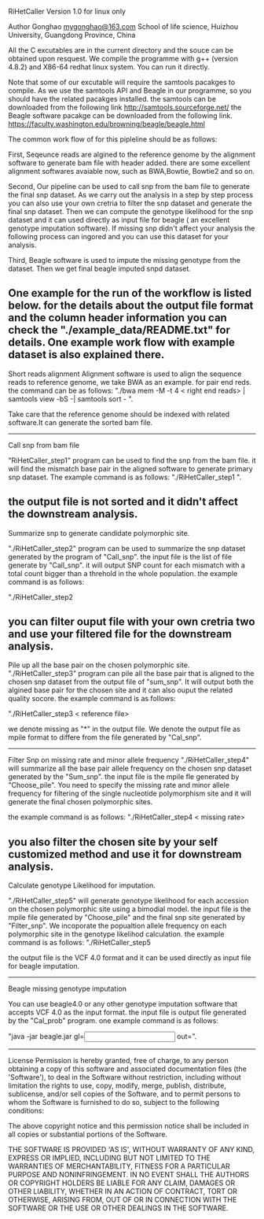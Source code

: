 RiHetCaller Version 1.0 for linux only

Author Gonghao <mygonghao@163.com>
School of life science, Huizhou University, Guangdong Province, China


All the C excutables are in the current directory and the souce can be obtained upon resquest.
We compile the programme with g++ (version 4.8.2) and X86-64 redhat linux system. You can
run it directly. 

Note that some of our excutable will require the samtools pacakges to compile. As we use the 
samtools API and Beagle in our programme, so you should have the related pacakges installed.
the samtools can be downloaded from the following link
http://samtools.sourceforge.net/
the Beagle software pacakge can be downloaded from the following link.
https://faculty.washington.edu/browning/beagle/beagle.html

The common work flow of for this pipleline should be as follows:

First, Seqeunce reads are algined to the reference genome by the alignment software to generate bam
file with header added. there are some excellent alignment softwares avaiable now, such as BWA,Bowtie,
Bowtie2 and so on.

Second, Our pipeline can be used to call snp from the bam file to generate the final snp dataset.
As we carry out the analysis in a step by step process you can also use your own cretria to filter
the snp dataset and generate the final snp dataset. Then we can compute the genotype likelihood
for the snp dataset and it can used directly as input file for beagle ( an excellent genotype 
imputation software). If missing snp didn't affect your analysis the following process can ingored
and you can use this dataset for your analysis. 

Third, Beagle software is used to impute the missing genotype from the dataset. Then we get final
beagle imputed snpd dataset.

One example for the run of the workflow is listed below. for the details about the output file format and
the column header information you can check the "./example_data/README.txt" for details. One example work
flow with example dataset is also explained there.
--------------------------------------------------------------------------------------------------------------
Short reads alignment 
Alignment software is used to align the sequence reads to reference genome, we take BWA as an example.
for pair end reds. the command can be as follows:
"./bwa mem -M -t 4 <reference file> <left end reads> < right end reads> | samtools view -bS -| 
samtools sort - <outfile name>". 

Take care that the reference genome should be indexed with related software.It can generate the sorted bam file.

--------------------------------------------------------------------------------------------------------------
Call snp from bam file

"RiHetCaller_step1" program can be used to find the snp from the bam file. it will find the mismatch base pair in the aligned
software to generate primary snp dataset. The example command is as follows:
"./RiHetCaller_step1 <bam file> <reference file> <output file>".

the output file is not sorted and it didn't affect the downstream analysis.
--------------------------------------------------------------------------------------------------------------
Summarize snp to generate candidate polymorphic site.

"./RiHetCaller_step2" program can be used to summarize the snp dataset generated by the program of "Call_snp". the
input file is the list of file generate by "Call_snp". it will output
SNP count for each mismatch with a total count bigger than a threhold in the whole population. the example command is as follows:

"./RiHetCaller_step2 <reference file> <Pile filelist> <output file> <min snp number>

you can filter ouput file with your own cretria two and use your filtered file for the downstream analysis.
--------------------------------------------------------------------------------------------------------------

Pile up all the base pair on the chosen polymorphic site.
"./RiHetCaller_step3" program can pile all the base pair that is aligned to the chosen snp dataset from the output file 
of "sum_snp". It will output both the algined base pair for the chosen site and it can also ouput the related quality socore.
the example command is as follows:

"./RiHetCaller_step3 <bam file> < reference file> <chosen poly site> <output file>

we denote missing as "*" in the output file. We denote the output file as mpile format to differe from
the file generated by "Cal_snp".

--------------------------------------------------------------------------------------------------------------
Filter Snp on missing rate and minor allele frequency
"./RiHetCaller_step4" will summarize all the base pair allele frequency on the chosen snp dataset generated by the "Sum_snp".
the input file is the mpile fle generated by "Choose_pile". You need to specify the missing rate and minor allele frequency
for filtering of the single nucleotide polymorphism site and it will generate the final chosen polymorphic sites.

the example command is as follows:
"./RiHetCaller_step4 <mpile file list> <Minor allele frequency > < missing rate> <fileout>

you also filter the chosen site by your self customized method and use it for downstream analysis.
--------------------------------------------------------------------------------------------------------------

Calculate genotype Likelihood for imputation.

"./RiHetCaller_step5" will generate genotype likelihood for each accession on the chosen polymorphic site using a bimodial model.
the input file is the mpile file generated by "Choose_pile" and the final snp site generated by "Filter_snp". We incoporate
the popualtion allele frequency on each polymorphic site in the genotype likelihod calculation. the example
command is as follows:
"./RiHetCaller_step5 <mpile filelist> <chosen poly site> <output file>

the output file is the VCF 4.0 format and it can be used directly as input file for beagle imputation.

--------------------------------------------------------------------------------------------------------------

Beagle missing genotype imputation

You can use beagle4.0 or any other genotype imputation software that accepts VCF 4.0 as the input format.
the input file is output file generated by the "Cal_prob" program. one example command is as follows:

"java -jar beagle.jar gl=<input file> out=<output file>".

--------------------------------------------------------------------------------------------------------------
License
Permission is hereby granted, free of charge, to any person obtaining a copy
of this software and associated documentation files (the 'Software'), to deal
in the Software without restriction, including without limitation the rights
to use, copy, modify, merge, publish, distribute, sublicense, and/or sell
copies of the Software, and to permit persons to whom the Software is
furnished to do so, subject to the following conditions:

The above copyright notice and this permission notice shall be included in
all copies or substantial portions of the Software.

THE SOFTWARE IS PROVIDED 'AS IS', WITHOUT WARRANTY OF ANY KIND, EXPRESS OR
IMPLIED, INCLUDING BUT NOT LIMITED TO THE WARRANTIES OF MERCHANTABILITY,
FITNESS FOR A PARTICULAR PURPOSE AND NONINFRINGEMENT. IN NO EVENT SHALL THE
AUTHORS OR COPYRIGHT HOLDERS BE LIABLE FOR ANY CLAIM, DAMAGES OR OTHER
LIABILITY, WHETHER IN AN ACTION OF CONTRACT, TORT OR OTHERWISE, ARISING FROM,
OUT OF OR IN CONNECTION WITH THE SOFTWARE OR THE USE OR OTHER DEALINGS IN
THE SOFTWARE.
